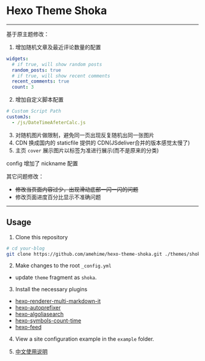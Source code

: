 # Hexo Theme Shoka

***

基于原主题修改：

1. 增加随机文章及最近评论数量的配置
  ```yml
  widgets:
    # if true, will show random posts
    random_posts: true
    # if true, will show recent comments
    recent_comments: true
    count: 3
  ```
2. 增加自定义脚本配置
```yml
# Custom Script Path
customJs:
  - /js/DateTimeAfeterCalc.js
```
3. 对随机图片做限制，避免同一页出现反复随机出同一张图片
4. CDN 换成国内的 staticfile 提供的 CDN(JSdeliver合并的版本感觉太慢了)
5. 主页 `cover` 展示图片以标签为准进行展示(而不是原来的分类)

config 增加了 nickname 配置

其它问题修改：

* ~~修改当页面内容过少，出现滑动底部一闪一闪的问题~~
* 修改页面进度百分比显示不准确问题

***

## Usage

1. Clone this repository

``` bash
# cd your-blog
git clone https://github.com/amehime/hexo-theme-shoka.git ./themes/shoka
```

2. Make changes to the root `_config.yml`
  - update `theme` fragment as `shoka`.  

3. Install the necessary plugins
  - [hexo-renderer-multi-markdown-it](https://www.npmjs.com/package/hexo-renderer-multi-markdown-it)
  - [hexo-autoprefixer](https://www.npmjs.com/package/hexo-autoprefixer)
  - [hexo-algoliasearch](https://www.npmjs.com/package/hexo-algoliasearch)
  - [hexo-symbols-count-time](https://www.npmjs.com/package/hexo-symbols-count-time)
  - [hexo-feed](https://www.npmjs.com/package/hexo-feed)

4. View a site configuration example in the `example` folder.

5. [中文使用说明](https://shoka.lostyu.me/computer-science/note/theme-shoka-doc/)
